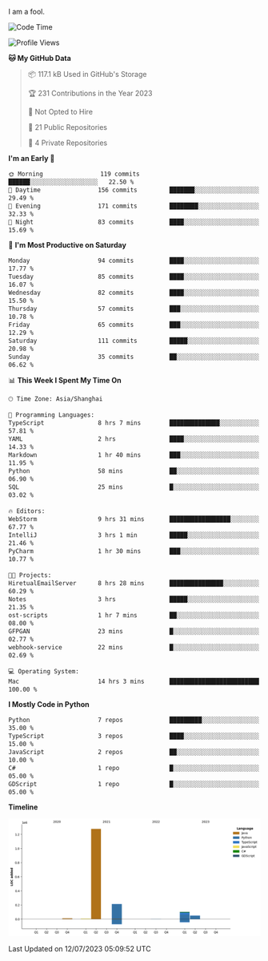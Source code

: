 I am a fool.

<!--START_SECTION:waka-->
![Code Time](http://img.shields.io/badge/Code%20Time-535%20hrs%2050%20mins-blue)

![Profile Views](http://img.shields.io/badge/Profile%20Views-0-blue)

**🐱 My GitHub Data** 

> 📦 117.1 kB Used in GitHub's Storage 
 > 
> 🏆 231 Contributions in the Year 2023
 > 
> 🚫 Not Opted to Hire
 > 
> 📜 21 Public Repositories 
 > 
> 🔑 4 Private Repositories 
 > 
**I'm an Early 🐤** 

```text
🌞 Morning                119 commits         ██████░░░░░░░░░░░░░░░░░░░   22.50 % 
🌆 Daytime                156 commits         ███████░░░░░░░░░░░░░░░░░░   29.49 % 
🌃 Evening                171 commits         ████████░░░░░░░░░░░░░░░░░   32.33 % 
🌙 Night                  83 commits          ████░░░░░░░░░░░░░░░░░░░░░   15.69 % 
```
📅 **I'm Most Productive on Saturday** 

```text
Monday                   94 commits          ████░░░░░░░░░░░░░░░░░░░░░   17.77 % 
Tuesday                  85 commits          ████░░░░░░░░░░░░░░░░░░░░░   16.07 % 
Wednesday                82 commits          ████░░░░░░░░░░░░░░░░░░░░░   15.50 % 
Thursday                 57 commits          ███░░░░░░░░░░░░░░░░░░░░░░   10.78 % 
Friday                   65 commits          ███░░░░░░░░░░░░░░░░░░░░░░   12.29 % 
Saturday                 111 commits         █████░░░░░░░░░░░░░░░░░░░░   20.98 % 
Sunday                   35 commits          ██░░░░░░░░░░░░░░░░░░░░░░░   06.62 % 
```


📊 **This Week I Spent My Time On** 

```text
🕑︎ Time Zone: Asia/Shanghai

💬 Programming Languages: 
TypeScript               8 hrs 7 mins        ██████████████░░░░░░░░░░░   57.81 % 
YAML                     2 hrs               ████░░░░░░░░░░░░░░░░░░░░░   14.33 % 
Markdown                 1 hr 40 mins        ███░░░░░░░░░░░░░░░░░░░░░░   11.95 % 
Python                   58 mins             ██░░░░░░░░░░░░░░░░░░░░░░░   06.90 % 
SQL                      25 mins             █░░░░░░░░░░░░░░░░░░░░░░░░   03.02 % 

🔥 Editors: 
WebStorm                 9 hrs 31 mins       █████████████████░░░░░░░░   67.77 % 
IntelliJ                 3 hrs 1 min         █████░░░░░░░░░░░░░░░░░░░░   21.46 % 
PyCharm                  1 hr 30 mins        ███░░░░░░░░░░░░░░░░░░░░░░   10.77 % 

🐱‍💻 Projects: 
HiretualEmailServer      8 hrs 28 mins       ███████████████░░░░░░░░░░   60.29 % 
Notes                    3 hrs               █████░░░░░░░░░░░░░░░░░░░░   21.35 % 
ost-scripts              1 hr 7 mins         ██░░░░░░░░░░░░░░░░░░░░░░░   08.00 % 
GFPGAN                   23 mins             █░░░░░░░░░░░░░░░░░░░░░░░░   02.77 % 
webhook-service          22 mins             █░░░░░░░░░░░░░░░░░░░░░░░░   02.69 % 

💻 Operating System: 
Mac                      14 hrs 3 mins       █████████████████████████   100.00 % 
```

**I Mostly Code in Python** 

```text
Python                   7 repos             █████████░░░░░░░░░░░░░░░░   35.00 % 
TypeScript               3 repos             ████░░░░░░░░░░░░░░░░░░░░░   15.00 % 
JavaScript               2 repos             ██░░░░░░░░░░░░░░░░░░░░░░░   10.00 % 
C#                       1 repo              █░░░░░░░░░░░░░░░░░░░░░░░░   05.00 % 
GDScript                 1 repo              █░░░░░░░░░░░░░░░░░░░░░░░░   05.00 % 
```



**Timeline**

![Lines of Code chart](https://raw.githubusercontent.com/VeejaLiu/VeejaLiu/master/assets/bar_graph.png)


 Last Updated on 12/07/2023 05:09:52 UTC
<!--END_SECTION:waka-->

